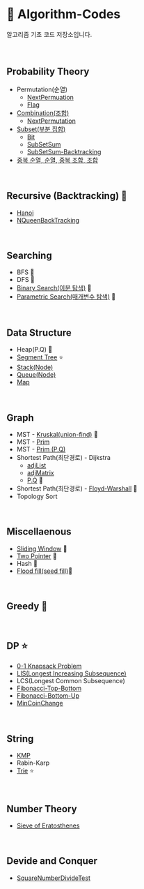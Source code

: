 # 🔑 Algorithm-Codes
알고리즘 기초 코드 저장소입니다.
</br>
</br>
</br>

## Probability Theory
* Permutation(순열)
  * [NextPermuation](Codes/permuNP.java) 
  * [Flag](Codes/permuation_flag.java)
* [Combination(조합)](Codes/combi.java)
   * [NextPermutation](Codes/combiNP.java) 
* [Subset(부분 집합)](Codes/subSet.java)
   * [Bit](Codes/subSet_bit.java)
   * [SubSetSum](Codes/subSetSum.java)
   * [SubSetSum-Backtracking](Codes/subSetSum_back.java) 
* [중복 순열, 순열, 중복 조합, 조합](Codes/diceTest.java)
</br>

## Recursive (Backtracking) 🌟
* [Hanoi](Codes/hanoi.java)
* [NQueenBackTracking](Codes/nqueenback.java)
</br>

## Searching
* BFS 🌟
* DFS 🌟
* [Binary Search(이분 탐색)](Codes/binarysearch.java) 🌟
* [Parametric Search(매개변수 탐색)](Codes/parametricSearch.md) 🌟
</br>

## Data Structure
* Heap(P.Q) 🌟
* [Segment Tree](Codes/segmentTree.java) ⭐
* [Stack(Node)](Codes/stack.java)
* [Queue(Node)](Codes/queue.java)
* [Map](Codes/map.md)
</br>

## Graph
* MST - [Kruskal(union-find)](Codes/kruskal.java) 🌟
* MST - [Prim](Codes/prim.java)
* MST - [Prim (P.Q)](Codes/prim_pq.java)
* Shortest Path(최단경로) - Dijkstra 
   * [adjList](Codes/dijkstra_adjList.java) 
   * [adjMatrix](Codes/dijkstra_adjMatrix.java)
   * [P.Q](Codes/dijkstra_pq.java) 🌟
* Shortest Path(최단경로) - [Floyd-Warshall](Codes/floyd.java) 🌟
* Topology Sort
</br>

## Miscellaenous
* [Sliding Window](slidingWindow.md) 🌟
* [Two Pointer](twoPointer.md) 🌟
* Hash 🌟
* [Flood fill(seed fill)](floodFill.md)🌟
</br>

## Greedy 🌟
</br>

## DP ⭐
* [0-1 Knapsack Problem](zerooneknapsack.java)
* [LIS(Longest Increasing Subsequence)](lis.java)
* LCS(Longest Common Subsequence)
* [Fibonacci-Top-Bottom](fibonacci.java)
* [Fibonacci-Bottom-Up](fibonacci2.java)
* [MinCoinChange](minCoinChange.java)
</br>

## String
* [KMP](kmp.java)
* Rabin-Karp
* [Trie](trie.md) ⭐
</br>

## Number Theory
* [Sieve of Eratosthenes](Eratosthenes.java)
</br>

## Devide and Conquer
* [SquareNumberDivideTest](divideTest.java)
